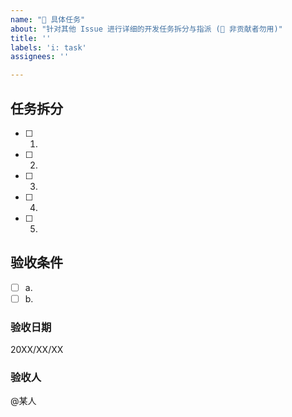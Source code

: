 ```yaml
---
name: "🔧 具体任务"
about: "针对其他 Issue 进行详细的开发任务拆分与指派 (🛑 非贡献者勿用)"
title: ''
labels: 'i: task'
assignees: ''

---
```

<!--- 本 Issue 主题仅提供被指派解决其他 Issue 的开发者可以使用 -->

## 任务拆分
<!-- 请自行排列优先级，也可从 Task 再往下开更细的 Task -->

- [ ] 1. 
- [ ] 2. 
- [ ] 3. 
- [ ] 4. 
- [ ] 5. 

## 验收条件
<!-- 尽量使用精确, 量性的验收条件 -->

- [ ] a. 
- [ ] b. 

### 验收日期
<!-- 根据任务依赖性与大小, 自己判断是否要设定验收日期 -->
20XX/XX/XX
### 验收人
<!-- 用 GitHub 标注验收人 -->
@某人